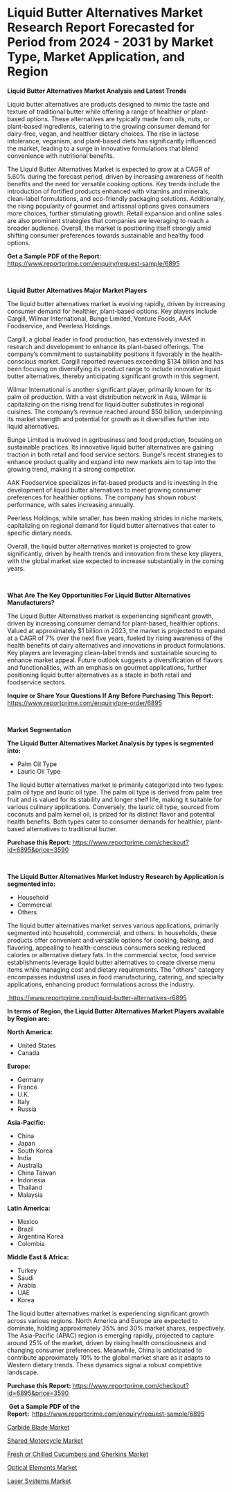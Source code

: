 <p><h1>Liquid Butter Alternatives Market Research Report Forecasted for Period from 2024 -  2031 by Market Type, Market Application, and Region</h1></p><p><strong>Liquid Butter Alternatives Market Analysis and Latest Trends</strong></p>
<p><p>Liquid butter alternatives are products designed to mimic the taste and texture of traditional butter while offering a range of healthier or plant-based options. These alternatives are typically made from oils, nuts, or plant-based ingredients, catering to the growing consumer demand for dairy-free, vegan, and healthier dietary choices. The rise in lactose intolerance, veganism, and plant-based diets has significantly influenced the market, leading to a surge in innovative formulations that blend convenience with nutritional benefits.</p><p>The Liquid Butter Alternatives Market is expected to grow at a CAGR of 5.60% during the forecast period, driven by increasing awareness of health benefits and the need for versatile cooking options. Key trends include the introduction of fortified products enhanced with vitamins and minerals, clean-label formulations, and eco-friendly packaging solutions. Additionally, the rising popularity of gourmet and artisanal options gives consumers more choices, further stimulating growth. Retail expansion and online sales are also prominent strategies that companies are leveraging to reach a broader audience. Overall, the market is positioning itself strongly amid shifting consumer preferences towards sustainable and healthy food options.</p></p>
<p><strong>Get a Sample PDF of the Report:&nbsp;</strong> <a href="https://www.reportprime.com/enquiry/request-sample/6895">https://www.reportprime.com/enquiry/request-sample/6895</a></p>
<p>&nbsp;</p>
<p><strong>Liquid Butter Alternatives Major Market Players</strong></p>
<p><p>The liquid butter alternatives market is evolving rapidly, driven by increasing consumer demand for healthier, plant-based options. Key players include Cargill, Wilmar International, Bunge Limited, Venture Foods, AAK Foodservice, and Peerless Holdings.</p><p>Cargill, a global leader in food production, has extensively invested in research and development to enhance its plant-based offerings. The company’s commitment to sustainability positions it favorably in the health-conscious market. Cargill reported revenues exceeding $134 billion and has been focusing on diversifying its product range to include innovative liquid butter alternatives, thereby anticipating significant growth in this segment.</p><p>Wilmar International is another significant player, primarily known for its palm oil production. With a vast distribution network in Asia, Wilmar is capitalizing on the rising trend for liquid butter substitutes in regional cuisines. The company’s revenue reached around $50 billion, underpinning its market strength and potential for growth as it diversifies further into liquid alternatives.</p><p>Bunge Limited is involved in agribusiness and food production, focusing on sustainable practices. Its innovative liquid butter alternatives are gaining traction in both retail and food service sectors. Bunge's recent strategies to enhance product quality and expand into new markets aim to tap into the growing trend, making it a strong competitor.</p><p>AAK Foodservice specializes in fat-based products and is investing in the development of liquid butter alternatives to meet growing consumer preferences for healthier options. The company has shown robust performance, with sales increasing annually.</p><p>Peerless Holdings, while smaller, has been making strides in niche markets, capitalizing on regional demand for liquid butter alternatives that cater to specific dietary needs.</p><p>Overall, the liquid butter alternatives market is projected to grow significantly, driven by health trends and innovation from these key players, with the global market size expected to increase substantially in the coming years.</p></p>
<p>&nbsp;</p>
<p><strong>What Are The Key Opportunities For Liquid Butter Alternatives Manufacturers?</strong></p>
<p><p>The Liquid Butter Alternatives market is experiencing significant growth, driven by increasing consumer demand for plant-based, healthier options. Valued at approximately $1 billion in 2023, the market is projected to expand at a CAGR of 7% over the next five years, fueled by rising awareness of the health benefits of dairy alternatives and innovations in product formulations. Key players are leveraging clean-label trends and sustainable sourcing to enhance market appeal. Future outlook suggests a diversification of flavors and functionalities, with an emphasis on gourmet applications, further positioning liquid butter alternatives as a staple in both retail and foodservice sectors.</p></p>
<p><strong>Inquire or Share Your Questions If Any Before Purchasing This Report:</strong> <a href="https://www.reportprime.com/enquiry/pre-order/6895">https://www.reportprime.com/enquiry/pre-order/6895</a></p>
<p>&nbsp;</p>
<p><strong>Market Segmentation</strong></p>
<p><strong>The Liquid Butter Alternatives Market Analysis by types is segmented into:</strong></p>
<p><ul><li>Palm Oil Type</li><li>Lauric Oil Type</li></ul></p>
<p><p>The liquid butter alternatives market is primarily categorized into two types: palm oil type and lauric oil type. The palm oil type is derived from palm tree fruit and is valued for its stability and longer shelf life, making it suitable for various culinary applications. Conversely, the lauric oil type, sourced from coconuts and palm kernel oil, is prized for its distinct flavor and potential health benefits. Both types cater to consumer demands for healthier, plant-based alternatives to traditional butter.</p></p>
<p><strong>Purchase this Report:&nbsp;</strong><a href="https://www.reportprime.com/checkout?id=6895&price=3590">https://www.reportprime.com/checkout?id=6895&price=3590</a></p>
<p>&nbsp;</p>
<p><strong>The Liquid Butter Alternatives Market Industry Research by Application is segmented into:</strong></p>
<p><ul><li>Household</li><li>Commercial</li><li>Others</li></ul></p>
<p><p>The liquid butter alternatives market serves various applications, primarily segmented into household, commercial, and others. In households, these products offer convenient and versatile options for cooking, baking, and flavoring, appealing to health-conscious consumers seeking reduced calories or alternative dietary fats. In the commercial sector, food service establishments leverage liquid butter alternatives to create diverse menu items while managing cost and dietary requirements. The "others" category encompasses industrial uses in food manufacturing, catering, and specialty applications, enhancing product formulations across the industry.</p></p>
<p><a href="https://www.reportprime.com/liquid-butter-alternatives-r6895">&nbsp;https://www.reportprime.com/liquid-butter-alternatives-r6895</a></p>
<p><strong>In terms of Region, the Liquid Butter Alternatives Market Players available by Region are:</strong></p>
<p>
    <p> <strong> North America: </strong>
        <ul>
            <li>United States</li>
            <li>Canada</li>
        </ul>
        </p> 
    <p> <strong> Europe: </strong>
        <ul>
            <li>Germany</li>
            <li>France</li>
            <li>U.K.</li>
            <li>Italy</li>
            <li>Russia</li>
        </ul>
        </p> 
    <p> <strong> Asia-Pacific: </strong>
        <ul>
            <li>China</li>
            <li>Japan</li>
            <li>South Korea</li>
            <li>India</li>
            <li>Australia</li>
            <li>China Taiwan</li>
            <li>Indonesia</li>
            <li>Thailand</li>
            <li>Malaysia</li>
        </ul>
        </p> 
    <p> <strong> Latin America: </strong>
        <ul>
            <li>Mexico</li>
            <li>Brazil</li>
            <li>Argentina Korea</li>
            <li>Colombia</li>
        </ul>
        </p> 
    <p> <strong> Middle East & Africa: </strong>
        <ul>
            <li>Turkey</li>
            <li>Saudi</li>
            <li>Arabia</li>
            <li>UAE</li>
            <li>Korea</li>
        </ul>
    </p>
    </p>
<p><p>The liquid butter alternatives market is experiencing significant growth across various regions. North America and Europe are expected to dominate, holding approximately 35% and 30% market shares, respectively. The Asia-Pacific (APAC) region is emerging rapidly, projected to capture around 25% of the market, driven by rising health consciousness and changing consumer preferences. Meanwhile, China is anticipated to contribute approximately 10% to the global market share as it adapts to Western dietary trends. These dynamics signal a robust competitive landscape.</p></p>
<p><strong>Purchase this Report: </strong><a href="https://www.reportprime.com/checkout?id=6895&price=3590">https://www.reportprime.com/checkout?id=6895&price=3590</a></p>
<p>&nbsp;<strong>Get a Sample PDF of the Report:&nbsp;&nbsp;</strong><a href="https://www.reportprime.com/enquiry/request-sample/6895">https://www.reportprime.com/enquiry/request-sample/6895</a></p>
<p><strong></strong></p>
<p><p><a href="https://medium.com/@stephaniewynterk145/deep-dive-into-the-carbide-blade-market-itstrends-market-segmentation-and-competitive-analysis-f966eab36240">Carbide Blade Market</a></p><p><a href="https://www.linkedin.com/pulse/how-shared-motorcycle-market-evolved-key-trends-regional-k4qsc?trackingId=xjjv%2B%2FP%2BQPem%2BDsJWrwsRg%3D%3D">Shared Motorcycle Market</a></p><p><a href="https://github.com/luckyshygirl/Market-Research-Report-List-6/blob/main/fresh-or-chilled-cucumbers-and-gherkins-market.md">Fresh or Chilled Cucumbers and Gherkins Market</a></p><p><a href="https://medium.com/@stephaniewynterk145/future-of-innovation-global-optical-elements-market-growth-and-opportunities-2024-2031-c585bda89d77">Optical Elements Market</a></p><p><a href="https://issuu.com/reportprime-2/docs/laser-systems-market-size-2030.pptx_cff3ccc61735dc">Laser Systems Market</a></p></p>
